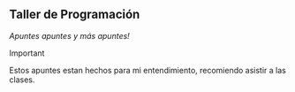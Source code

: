 ## Taller de Programación
*Apuntes apuntes y más apuntes!*

> [!IMPORTANT]
> Estos apuntes estan hechos para mi entendimiento, recomiendo asistir a las clases.


